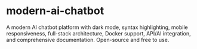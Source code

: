 # modern-ai-chatbot
A modern AI chatbot platform with dark mode, syntax highlighting, mobile responsiveness, full-stack architecture, Docker support, API/AI integration, and comprehensive documentation. Open-source and free to use.
